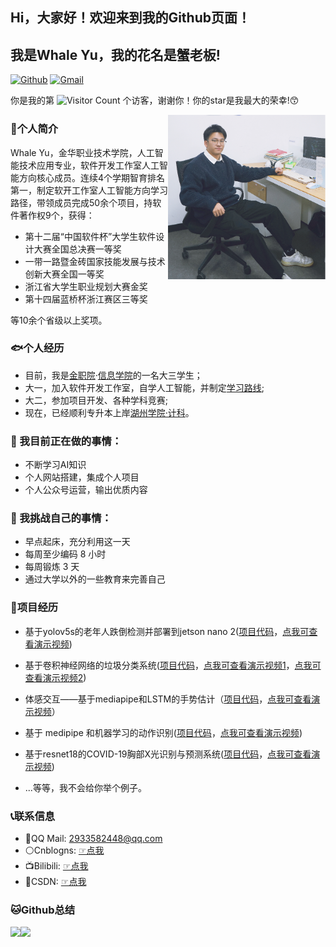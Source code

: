 ## Hi，大家好！欢迎来到我的Github页面！

## 我是Whale Yu，我的花名是蟹老板!


<!-- https://shields.io/ -->
[![Github](https://img.shields.io/badge/-Github-000?style=flat&logo=Github&logoColor=white)](https://github.com/CrabBoss-lab)
[![Gmail](https://img.shields.io/badge/-Gmail-c14438?style=flat&logo=Gmail&logoColor=white)](im.junyu.yu@gmail.com)


你是我的第 ![Visitor Count](https://profile-counter.glitch.me/CrabBoss-lab/count.svg) 个访客，谢谢你！你的star是我最大的荣幸!😙

<!-- <img align="right" alt="img" src="https://github.com/FernandoRoldan93/FernandoRoldan93/blob/master/cover_image.jpg" width="50%" height="auto" />
 -->
 <img align="right" alt="img" src="yjy2.png" width="50%" height="auto" />

### 🐋个人简介

Whale Yu，金华职业技术学院，人工智能技术应用专业，软件开发工作室人工智能方向核心成员。连续4个学期智育排名第一，制定软开工作室人工智能方向学习路径，带领成员完成50余个项目，持软件著作权9个，获得：
- 第十二届“中国软件杯”大学生软件设计大赛全国总决赛一等奖
- 一带一路暨金砖国家技能发展与技术创新大赛全国一等奖
- 浙江省大学生职业规划大赛金奖
- 第十四届蓝桥杯浙江赛区三等奖

等10余个省级以上奖项。

### 🐟个人经历

- 目前，我是[金职院](https://www.jhc.cn/main.htm)·[信息学院](https://info.jhc.cn/main.htm)的一名大三学生；
- 大一，加入软件开发工作室，自学人工智能，并制定[学习路线](https://docs.qq.com/sheet/DSkRobnVTUGFXYnlq?tab=BB08J2);
- 大二，参加项目开发、各种学科竞赛;
- 现在，已经顺利专升本上岸[湖州学院·计科](https://www.zjhzu.edu.cn/)。

### 🌱 我目前正在做的事情：
- 不断学习AI知识
- 个人网站搭建，集成个人项目
- 个人公众号运营，输出优质内容


### 💪 我挑战自己的事情：
- 早点起床，充分利用这一天
- 每周至少编码 8 小时
- 每周锻炼 3 天
- 通过大学以外的一些教育来完善自己


### 👷项目经历

- 基于yolov5s的老年人跌倒检测并部署到jetson nano 2([项目代码](https://github.com/CrabBoss-lab/fall-detection)，[点我可查看演示视频](https://watch.wave.video/yDDPBm31TQtUWY5j))

- 基于卷积神经网络的垃圾分类系统([项目代码](https://github.com/CrabBoss-lab/garbage-sorting-pytorch)，[点我可查看演示视频1](https://watch.wave.video/yCuWv2MZCPmcQ2Xb)，[点我可查看演示视频2](https://watch.wave.video/dZfyhf9hl3za08Qz))

- 体感交互——基于mediapipe和LSTM的手势估计（[项目代码](https://github.com/CrabBoss-lab/HandPoseEstimationBasedOnMediapipeAndLstm)，[点我可查看演示视频](https://watch.wave.video/32jfVig1l6dt5bkK)）

- 基于 medipipe 和机器学习的动作识别([项目代码](https://github.com/CrabBoss-lab/ActionRecognitionBasedOnMeadipipeAndML)，[点我可查看演示视频](https://watch.wave.video/vHj0dLVwYRohm5yQ))

- 基于resnet18的COVID-19胸部X光识别与预测系统([项目代码](https://github.com/CrabBoss-lab/Covid19-ChestX-ray-prediction)，[点我可查看演示视频](https://watch.wave.video/n3CCzEGgxuWXPnFl))
- ...等等，我不会给你举个例子。


### 📞联系信息

- 🐧QQ Mail: 2933582448@qq.com
- ⚪Cnblogns: [☞点我](https://www.cnblogs.com/xielaoban/)
- 📺Bilibili: [☞点我](https://space.bilibili.com/615998733)
- 🐒CSDN: [☞点我](https://blog.csdn.net/weixin_59605625)

### 🐱Github总结
<!-- 参考程序员鱼皮的github中的样式 -->
<!-- <img align="" height="137px" src="https://github-readme-stats.vercel.app/api?username=liyupi&hide_title=true&hide_border=true&show_icons=true&include_all_commits=true&line_height=21&bg_color=0,EC6C6C,FFD479,FFFC79,73FA79&theme=graywhite&locale=cn" /><img align="" height="137px" src="https://github-readme-stats.vercel.app/api/top-langs/?username=liyupi&hide_title=true&hide_border=true&layout=compact&bg_color=0,73FA79,73FDFF,D783FF&theme=graywhite&locale=cn" /> -->

<!-- ![CrabBoss's GitHub stats](https://github-readme-stats.vercel.app/api?username=CrabBoss-lab&show_icons=true&theme=tokyonight)
![Top Langs](https://github-readme-stats.vercel.app/api/top-langs/?username=Whale-Yu&layout=compact&theme=tokyonight) -->

 
<img align="" height="137px" src="https://github-readme-stats.vercel.app/api?username=CrabBoss-lab&hide_title=true&hide_border=true&show_icons=true&line_height=21&bg_color=0,EC6C6C,FFD479,FFFC79,73FA79&theme=graywhite&locale=en" /><img align="" height="137px" src="https://github-readme-stats.vercel.app/api/top-langs/?username=Whale-Yu&hide_title=true&hide_border=true&layout=compact&bg_color=0,73FA79,73FDFF,D783FF&theme=graywhite&locale=cn" />

